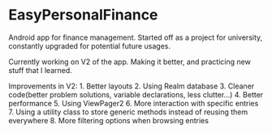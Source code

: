 # EasyPersonalFinance
Android app for finance management. Started off as a project for university, constantly upgraded for potential future usages.

Currently working on V2 of the app. Making it better, and practicing new stuff that I learned.

Improvements in V2:
	1. Better layouts
	2. Using Realm database
	3. Cleaner code(better problem solutions, variable declarations, less clutter...)
	4. Better performance
	5. Using ViewPager2
	6. More interaction with specific entries
	7. Using a utility class to store generic methods instead of reusing them everywhere
	8. More filtering options when browsing entries
